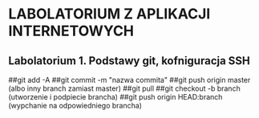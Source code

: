# LABOLATORIUM Z APLIKACJI INTERNETOWYCH
## Labolatorium 1. Podstawy git, kofniguracja SSH

##git add -A
##git commit -m "nazwa commita"
##git push origin master (albo inny branch zamiast master)
##git pull
##git checkout -b branch (utworzenie i podpiecie brancha)
##git push origin HEAD:branch (wypchanie na odpowiedniego brancha)
